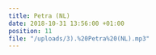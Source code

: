 ```yaml
---
title: Petra (NL)
date: 2018-10-31 13:56:00 +01:00
position: 11
file: "/uploads/3).%20Petra%20(NL).mp3"
---
```


